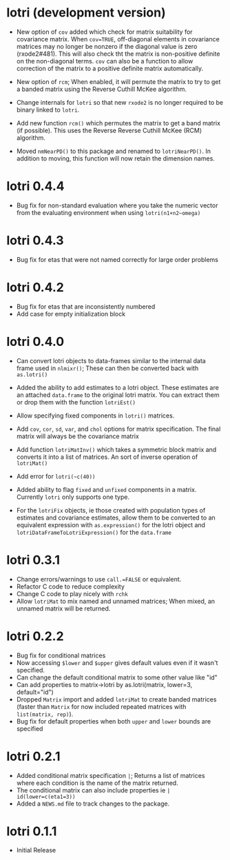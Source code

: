 # lotri (development version)

* New option of `cov` added which check for matrix suitability for
  covariance matrix. When `cov=TRUE`, off-diagonal elements in
  covariance matrices may no longer be nonzero if the diagonal value
  is zero (rxode2#481). This will also check tht the matrix is
  non-positive definite on the non-diagonal terms. `cov` can also be a
  function to allow correction of the matrix to a positive definite
  matrix automatically.

* New option of `rcm`; When enabled, it will permute the matrix to try
  to get a banded matrix using the Reverse Cuthill McKee algorithm.

* Change internals for `lotri` so that new `rxode2` is no longer
  required to be binary linked to `lotri`.

* Add new function `rcm()` which permutes the matrix to get a band
  matrix (if possible).  This uses the Reverse Reverse Cuthill McKee
  (RCM) algorithm.

* Moved `nmNearPD()` to this package and renamed to `lotriNearPD()`.
  In addition to moving, this function will now retain the dimension
  names.

# lotri 0.4.4

* Bug fix for non-standard evaluation where you take the numeric vector from
  the evaluating environment when using `lotri(n1+n2~omega)`

# lotri 0.4.3

* Bug fix for etas that were not named correctly for large order problems

# lotri 0.4.2

* Bug fix for etas that are inconsistently numbered
* Add case for empty initialization block

# lotri 0.4.0

* Can convert lotri objects to data-frames similar to the internal
  data frame used in `nlmixr()`; These can then be converted back with
  `as.lotri()`

* Added the ability to add estimates to a lotri object.  These
  estimates are an attached `data.frame` to the original lotri matrix.
  You can extract them or drop them with the function `lotriEst()`

* Allow specifying fixed components in `lotri()` matrices.

* Add `cov`, `cor`, `sd`, `var`, and `chol` options for matrix
  specification.  The final matrix will always be the covariance matrix

* Add function `lotriMatInv()` which takes a symmetric block matrix
  and converts it into a list of matrices.  An sort of inverse
  operation of `lotriMat()`

* Add error for `lotri(~c(40))`

* Added ability to flag `fixed` and `unfixed` components in a
  matrix. Currently `lotri` only supports one type.

* For the `lotriFix` objects, ie those created with population types
  of estimates and covariance estimates, allow them to be converted to
  an equivalent expression with `as.expression()` for the lotri object
  and `lotriDataFrameToLotriExpression()` for the `data.frame`

# lotri 0.3.1

* Change errors/warnings to use `call.=FALSE` or equivalent.
* Refactor C code to reduce complexity
* Change C code to play nicely with `rchk`
* Allow `lotriMat` to mix named and unnamed matrices; When mixed, an
  unnamed matrix will be returned.

# lotri 0.2.2

* Bug fix for conditional matrices
* Now accessing `$lower` and `$upper` gives default values even if it
  wasn't specified.
* Can change the default conditional matrix to some other value like "id"
* Can add properties to matrix->lotri by as.lotri(matrix, lower=3, default="id")
* Dropped `Matrix` import and added `lotriMat` to create banded
  matrices (faster than `Matrix` for now included repeated matrices
  with `list(matrix, rep)`).
* Bug fix for default properties when both `upper` and `lower` bounds
  are specified

# lotri 0.2.1

* Added conditional matrix specification `|`; Returns a list of matrices
  where each condition is the name of the matrix returned.
* The conditional matrix can also include properties ie `| id(lower=c(eta1=3))`
* Added a `NEWS.md` file to track changes to the package.

# lotri 0.1.1

* Initial Release

